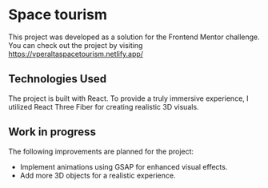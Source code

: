 # Space tourism
This project was developed as a solution for the Frontend Mentor challenge. You can check out the project by visiting https://vperaltaspacetourism.netlify.app/

## Technologies Used
The project is built with React. To provide a truly immersive experience, I utilized React Three Fiber for creating realistic 3D visuals.

## Work in progress
The following improvements are planned for the project:

- Implement animations using GSAP for enhanced visual effects.
- Add more 3D objects for a realistic experience.
